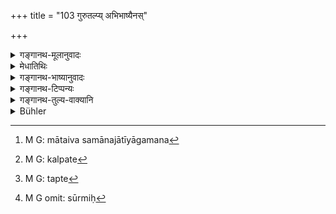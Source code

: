 +++
title = "103 गुरुतल्प्य् अभिभाष्यैनस्"

+++

<details><summary>गङ्गानथ-मूलानुवादः</summary>

He who has violated his Preceptor’s bed shall confess his crime and lie down upon a heated iron-bed; or embrace a blazing image. By death he becomes purified.—(103)
</details>

<details><summary>मेधातिथिः</summary>

**गुरुतल्प**गः । "गुरुतल्पी" इति वा पाठः । तल्पीति मत्वर्थीयेन विशिष्ट एव स्त्रीपुंसयोः संसर्ग उच्यते । **गुरुर्** आचार्यः पिता चेति । **तल्प**शब्दो दारवचनः । आचार्याणी गत्वेदं प्रायश्चित्तम् । अपरा मातेव मातासमानजातीयायां गमने[^१४३] । इमानि त्रीणि प्रायश्चित्तानि कल्प्यते[^१४४] बुद्धिपूर्वं च । **अभिभाषैनः** पापं विख्याप्य । **तल्पे**[^१४५] शयने ऽग्निस्पर्शे **ऽयोमये** शयीत, **मृत्युना शुध्यतीति** वचनात् । **सूर्मिः**[^१४६] तप्ता स्त्रीप्रकृतिर् अयोमयी, ताम् **आश्लिष्येद्** आलिङ्ग्येत् ॥ ११.१०३ ॥


[^१४६]:
     M G omit: sūrmiḥ


[^१४५]:
     M G: tapte


[^१४४]:
     M G: kalpate


[^१४३]:
     M G: mātaiva samānajātīyāgamana
</details>

<details><summary>गङ्गानथ-भाष्यानुवादः</summary>

‘*He who has violated his preceptor’s bed*’—Another reading his ‘*Gurutalpī*’;—the term ‘*talpī*’ ending in the possessive affix, stands for a particular form of intercourse between man and woman.

By ‘*preceptor*,’ here is meant the Preceptor as well as the Father. And ‘*bed*’ stands for the *wife*.

The expiation here laid down is for intercourse with the wife of one’s preceptor, or with a step-mother of the same caste; and the three expiations here set forth refer to a case where the act has been intentional.

‘*Confess his guilt*’— proclaim his crime.

He shall lie down upon a bed of iron as hot as fire; that this is what is meant is dear by the next sentence—‘*He becomes purified by death*.’

‘*Sūrmi*’ is image of a woman, made of iron. This he shall embrace.—(103)
</details>

<details><summary>गङ्गानथ-टिप्पन्यः</summary>

This verse is quoted in *Aparārka*, (p. 1083), which adds the following
notes:—The culprit should openly proclaim his offence of having violated
his Guru’s bed;—‘*sūrmī*’ is a female image made of iron or some such
metal.

It is quoted in *Parāśaramādhava* (Prāyaścitta, p. 255);—in
*Madanapārijāta* (p. 836 and 837), which notes that there are two
expiations prescribed here:—(*a*) lying down upon a heated iron-bed, and
(*b*) embracing the red hot image;—in *Nṛsiṃhaprasāda* (Prāyaścitta 11
*a*);—and in *Prāyaścittaviveka* (p. 137), which explains ‘*gurutalpaḥ*’
(which is its reading for ‘*gurutalpī*’) as ‘*guroḥ talpam talpam
yasya*,’ ‘*sūrmī*’ as an iron image.
</details>

<details><summary>गङ्गानथ-तुल्य-वाक्यानि</summary>

**(verses 11.103-107)  
**

*Gautama* (23.8-11).—‘He who has defiled his *Guru’s* bed shall lay
himself down on a heated iron-bed; or he shall embrace the red-hot
iron-image of a woman; or he shall tear out his organ and testicles and,
holding them in his hands, walk straight towards the south-west, until
he falls down dead. He will be purified after death.’

*Baudhāyana* (2.1.13-15).—‘He who has defiled his Guru’s bed shall lay
himself down on a heated iron bed;—or embrace the red-hot image of a
woman;—or cutting off his organ together with the testicles, and holding
them in his joined hands, he shall walk towards the south-west until he
falls down dead.’

*Āpastamba* (1.25.1-2).—‘He who has had connection with his *Guru’s*
wife shall cut off his organ together with the testicles, take them in
his joined hands and walk towards the south until he falls down dead. Or
he may die embracing a heated metal-image of a woman.’

*Vaśiṣṭha* (22.13-14).—‘He who violates his *Guru’s* bed shall, cut off
his organ together with the testicles, take them in his joined hands and
walk towards the south; whenever he meets with an obstacle, there he
shall stand until he dies;—or having shaved all his hair and smeared his
body with clarified butter, he shall embrace the heated iron-image of a
woman. It is declared in the Veda that he is purified after death.’

*Viṣṇu* (34.1, 2;—53.1).—‘Sexual connection with one’s mother or
daughter or daughter-in-law is crime of the highest degree. Such
criminals of the highest degree should enter the flames; there is no
other way to atone for the crime. One who has had illicit sexual
intercourse must perform the *Prājāpatya* penance for one year according
to the rule of the *Mahāvrata*.’ (P. 839)

*Mahābhārata* (12.165.50-51).—(Same as Manu.)

*Yājñavalkya* (3.259-260).—‘The violator of his *Guru’s* bed should he
down on a heated iron-bed along with the iron-image of a woman; or
cutting out his testicles and holding them he shall give up his body
towards the south; or he shall perform the *Prājāpatya* penance for one
year, or the *Cāndrāyaṇa* for three months, and shall repeat the Vedic
text.’
</details>

<details><summary>Bühler</summary>

104	He who has violated his Guru's bed, shall, after confessing his crime, extend himself on a heated iron bed, or embrace the red-hot image (of a woman); by dying he becomes pure;
</details>
